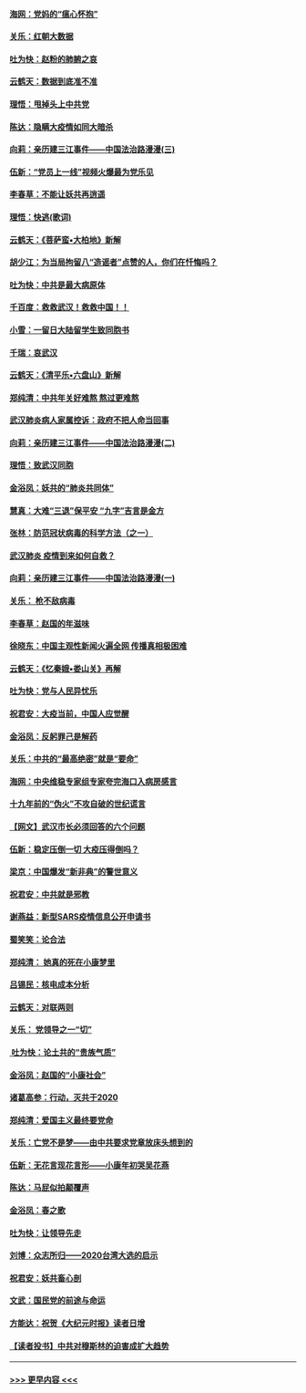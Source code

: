 #### [海网：党妈的“瘟心怀抱”](../pages/nsc993/n11840740.md?t=02031811) 
#### [关乐：红朝大数据](../pages/nsc993/n11840675.md?t=02031811) 
#### [吐为快：赵粉的肺腑之哀](../pages/nsc993/n11840618.md?t=02031811) 
#### [云鹤天：数据到底准不准](../pages/nsc993/n11840325.md?t=02031811) 
#### [理悟：甩掉头上中共党](../pages/nsc993/n11838826.md?t=02031811) 
#### [陈达：隐瞒大疫情如同大暗杀](../pages/nsc993/n11838771.md?t=02031811) 
#### [向莉：亲历建三江事件——中国法治路漫漫(三)](../pages/nsc993/n11831825.md?t=02031811) 
#### [伍新：“党员上一线”视频火爆最为党乐见](../pages/nsc993/n11838200.md?t=02031811) 
#### [李春草：不能让妖共再逍遥](../pages/nsc993/n11838102.md?t=02031811) 
#### [理悟：快逃(歌词)](../pages/nsc993/n11838083.md?t=02031811) 
#### [云鹤天：《菩萨蛮▪大柏地》新解](../pages/nsc993/n11838059.md?t=02031811) 
#### [胡少江：为当局拘留八“造谣者”点赞的人，你们在忏悔吗？](../pages/nsc993/n11836801.md?t=02031811) 
#### [吐为快：中共是最大病原体](../pages/nsc993/n11836748.md?t=02031811) 
#### [千百度：救救武汉！救救中国！！](../pages/nsc993/n11836145.md?t=02031811) 
#### [小雪：一留日大陆留学生致同胞书](../pages/nsc993/n11834624.md?t=02031811) 
#### [千瑞：哀武汉](../pages/nsc993/n11833647.md?t=02031811) 
#### [云鹤天：《清平乐▪六盘山》新解](../pages/nsc993/n11833611.md?t=02031811) 
#### [郑纯清：中共年关好难熬 熬过更难熬](../pages/nsc993/n11833489.md?t=02031811) 
#### [武汉肺炎病人家属控诉：政府不把人命当回事](../pages/nsc993/n11833205.md?t=02031811) 
#### [向莉：亲历建三江事件——中国法治路漫漫(二)](../pages/nsc993/n11829102.md?t=02031811) 
#### [理悟：致武汉同胞](../pages/nsc993/n11831522.md?t=02031811) 
#### [金浴凤：妖共的“肺炎共同体”](../pages/nsc993/n11829448.md?t=02031811) 
#### [慧真：大难“三退”保平安 “九字”吉言是金方](../pages/nsc993/n11829501.md?t=02031811) 
#### [张林：防范冠状病毒的科学方法（之一）](../pages/nsc993/n11828618.md?t=02031811) 
#### [武汉肺炎 疫情到来如何自救？](../pages/nsc993/n11827632.md?t=02031811) 
#### [向莉：亲历建三江事件——中国法治路漫漫(一)](../pages/nsc993/n11827190.md?t=02031811) 
#### [关乐： 枪不敌病毒](../pages/nsc993/n11826746.md?t=02031811) 
#### [李春草：赵国的年滋味](../pages/nsc993/n11826321.md?t=02031811) 
#### [徐晓东：中国主观性新闻火遍全网 传播真相极困难](../pages/nsc993/n11826508.md?t=02031811) 
#### [云鹤天：《忆秦娥▪娄山关》再解](../pages/nsc993/n11824682.md?t=02031811) 
#### [吐为快：党与人民异忧乐](../pages/nsc993/n11824660.md?t=02031811) 
#### [祝君安：大疫当前，中国人应觉醒](../pages/nsc993/n11821946.md?t=02031811) 
#### [金浴凤：反躬罪己是解药](../pages/nsc993/n11820280.md?t=02031811) 
#### [关乐：中共的“最高绝密”就是“要命”](../pages/nsc993/n11816946.md?t=02031811) 
#### [海网：中央维稳专家组专家夸完海口入病房感言](../pages/nsc993/n11815138.md?t=02031811) 
#### [十九年前的“伪火”不攻自破的世纪谎言](../pages/nsc993/n11813238.md?t=02031811) 
#### [【网文】武汉市长必须回答的六个问题](../pages/nsc993/n11813848.md?t=02031811) 
#### [伍新：稳定压倒一切 大疫压得倒吗？](../pages/nsc993/n11812634.md?t=02031811) 
#### [梁京：中国爆发“新非典”的警世意义](../pages/nsc993/n11812554.md?t=02031811) 
#### [祝君安：中共就是邪教](../pages/nsc993/n11812431.md?t=02031811) 
#### [谢燕益：新型SARS疫情信息公开申请书](../pages/nsc993/n11808840.md?t=02031811) 
#### [蜀笑笑：论合法](../pages/nsc993/n11808064.md?t=02031811) 
#### [郑纯清： 她真的死在小康梦里](../pages/nsc993/n11806623.md?t=02031811) 
#### [吕锡民：核电成本分析](../pages/nsc993/n11806284.md?t=02031811) 
#### [云鹤天：对联两则](../pages/nsc993/n11805957.md?t=02031811) 
#### [关乐： 党领导之一“切”](../pages/nsc993/n11804505.md?t=02031811) 
#### [ 吐为快：论土共的“贵族气质”](../pages/nsc993/n11804490.md?t=02031811) 
#### [金浴凤：赵国的“小康社会”](../pages/nsc993/n11804452.md?t=02031811) 
#### [诸葛高参：行动，灭共于2020](../pages/nsc993/n11804120.md?t=02031811) 
#### [郑纯清：爱国主义最终要党命](../pages/nsc993/n11802197.md?t=02031811) 
#### [关乐：亡党不是梦——由中共要求党章放床头想到的](../pages/nsc993/n11802156.md?t=02031811) 
#### [伍新：无花言现花言形——小康年初哭吴花燕](../pages/nsc993/n11800044.md?t=02031811) 
#### [陈达：马屁似拍颠覆声](../pages/nsc993/n11800010.md?t=02031811) 
#### [金浴凤：春之歌](../pages/nsc993/n11797687.md?t=02031811) 
#### [吐为快：让领导先走](../pages/nsc993/n11797512.md?t=02031811) 
#### [刘博：众志所归——2020台湾大选的启示](../pages/nsc993/n11796878.md?t=02031811) 
#### [祝君安：妖共畜心剖](../pages/nsc993/n11794273.md?t=02031811) 
#### [文武：国民党的前途与命运](../pages/nsc993/n11794198.md?t=02031811) 
#### [方能达：祝贺《大纪元时报》读者日增](../pages/nsc993/n11793807.md?t=02031811) 
#### [【读者投书】中共对穆斯林的迫害成扩大趋势](../pages/nsc993/n11791371.md?t=02031811) 

----
#### [ >>> 更早内容 <<< ](../indexes/nsc993-earlier.md)
